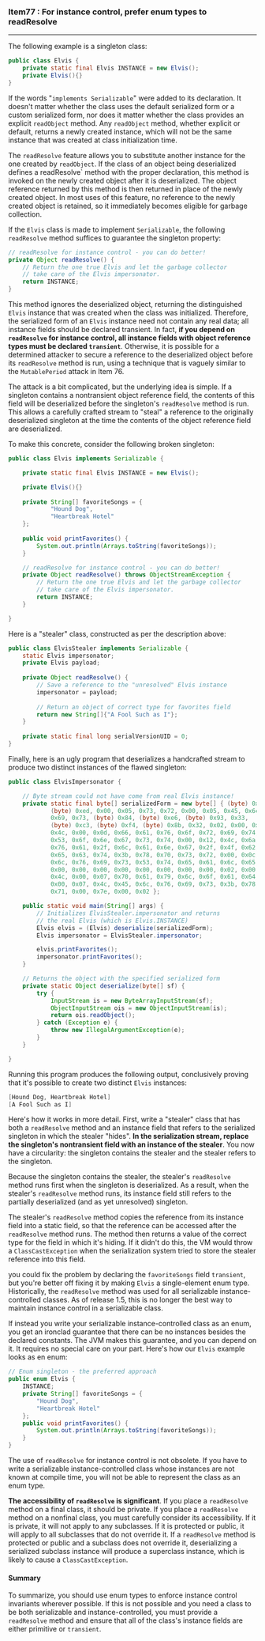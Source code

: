 ### Item77 : For instance control, prefer enum types to readResolve

----------

The following example is a singleton class:

```java
public class Elvis {  
    private static final Elvis INSTANCE = new Elvis(); 
    private Elvis(){}  
}
```

If the words "`implements Serializable`" were added to its declaration. It doesn't matter whether the class uses the default serialized form or a custom serialized form, nor does it matter whether the class provides an explicit `readObject` method. Any `readObject` method, whether explicit or default, returns a newly created instance, which will not be the same instance that was created at class initialization time.

The `readResolve` feature allows you to substitute another instance for the one created by `readObject`. If the class of an object being deserialized defines a readResolve` method with the proper declaration, this method is invoked on the newly created object after it is deserialized. The object reference returned by this method is then returned in place of the newly created object. In most uses of this feature, no reference to the newly created object is retained, so it immediately becomes eligible for garbage collection.

If the `Elvis` class is made to implement `Serializable`, the following `readResolve` method suffices to guarantee the singleton property:

```java
// readResolve for instance control - you can do better!
private Object readResolve() {
    // Return the one true Elvis and let the garbage collector
    // take care of the Elvis impersonator.
    return INSTANCE;
}
```

This method ignores the deserialized object, returning the distinguished `Elvis` instance that was created when the class was initialized. Therefore, the serialized form of an `Elvis` instance need not contain any real data; all instance fields should be declared transient. In fact, **if you depend on `readResolve` for instance control, all instance fields with object reference types must be declared `transient`**. Otherwise, it is possible for a determined attacker to secure a reference to the deserialized object before its `readResolve` method is run, using a technique that is vaguely similar to the `MutablePeriod` attack in Item 76.

The attack is a bit complicated, but the underlying idea is simple. If  a singleton contains a nontransient object reference field, the contents of this field will be deserialized before the singleton's `readResolve` method is run. This allows a carefully crafted stream to "steal" a reference to the originally deserialized singleton at the time the contents of the object reference field are deserialized.

To make this concrete, consider the following broken singleton:

```java
public class Elvis implements Serializable {

    private static final Elvis INSTANCE = new Elvis();

    private Elvis(){}
    
    private String[] favoriteSongs = {
            "Hound Dog",
            "Heartbreak Hotel"
    };
    
    public void printFavorites() {
        System.out.println(Arrays.toString(favoriteSongs));
    }

    // readResolve for instance control - you can do better!
    private Object readResolve() throws ObjectStreamException {
        // Return the one true Elvis and let the garbage collector
        // take care of the Elvis impersonator.
        return INSTANCE;
    }

}
```

Here is a "stealer" class, constructed as per the description above:

```java
public class ElvisStealer implements Serializable {
    static Elvis impersonator;
    private Elvis payload;
    
    private Object readResolve() {
        // Save a reference to the "unresolved" Elvis instance
        impersonator = payload;
        
        // Return an object of correct type for favorites field
        return new String[]{"A Fool Such as I"};
    }
    
    private static final long serialVersionUID = 0;
}
```

Finally, here is an ugly program that deserializes a handcrafted stream to produce two distinct instances of the flawed singleton:

```java
public class ElvisImpersonator {

    // Byte stream could not have come from real Elvis instance!
    private static final byte[] serializedForm = new byte[] { (byte) 0xac,
            (byte) 0xed, 0x00, 0x05, 0x73, 0x72, 0x00, 0x05, 0x45, 0x6c, 0x76,
            0x69, 0x73, (byte) 0x84, (byte) 0xe6, (byte) 0x93, 0x33,
            (byte) 0xc3, (byte) 0xf4, (byte) 0x8b, 0x32, 0x02, 0x00, 0x01,
            0x4c, 0x00, 0x0d, 0x66, 0x61, 0x76, 0x6f, 0x72, 0x69, 0x74, 0x65,
            0x53, 0x6f, 0x6e, 0x67, 0x73, 0x74, 0x00, 0x12, 0x4c, 0x6a, 0x61,
            0x76, 0x61, 0x2f, 0x6c, 0x61, 0x6e, 0x67, 0x2f, 0x4f, 0x62, 0x6a,
            0x65, 0x63, 0x74, 0x3b, 0x78, 0x70, 0x73, 0x72, 0x00, 0x0c, 0x45,
            0x6c, 0x76, 0x69, 0x73, 0x53, 0x74, 0x65, 0x61, 0x6c, 0x65, 0x72,
            0x00, 0x00, 0x00, 0x00, 0x00, 0x00, 0x00, 0x00, 0x02, 0x00, 0x01,
            0x4c, 0x00, 0x07, 0x70, 0x61, 0x79, 0x6c, 0x6f, 0x61, 0x64, 0x74,
            0x00, 0x07, 0x4c, 0x45, 0x6c, 0x76, 0x69, 0x73, 0x3b, 0x78, 0x70,
            0x71, 0x00, 0x7e, 0x00, 0x02 };

    public static void main(String[] args) {
        // Initializes ElvisStealer.impersonator and returns
        // the real Elvis (which is Elvis.INSTANCE)
        Elvis elvis = (Elvis) deserialize(serializedForm);
        Elvis impersonator = ElvisStealer.impersonator;

        elvis.printFavorites();
        impersonator.printFavorites();
    }

    // Returns the object with the specified serialized form
    private static Object deserialize(byte[] sf) {
        try {
            InputStream is = new ByteArrayInputStream(sf);
            ObjectInputStream ois = new ObjectInputStream(is);
            return ois.readObject();
        } catch (Exception e) {
            throw new IllegalArgumentException(e);
        }
    }

}
``` 

Running this program produces the following output, conclusively proving that it's possible to create two distinct `Elvis` instances:

```java
[Hound Dog, Heartbreak Hotel]
[A Fool Such as I]
```

Here's how it works in more detail. First, write a "stealer" class that has both a `readResolve` method and an instance field that refers to the serialized singleton in which the stealer "hides". **In the serialization stream, replace the singleton's nontransient field with an instance of the stealer**. You now have a circularity: the singleton contains the stealer and the stealer refers to the singleton.

Because the singleton contains the stealer, the stealer's `readResolve` method runs first when the singleton is deserialized. As a result, when the stealer's `readResolve` method runs, its instance field still refers to the partially deserialized (and as yet unresolved) singleton.

The stealer's `readResolve` method copies the reference from its instance field into a static field, so that the reference can be accessed after the `readResolve` method runs. The method then returns a value of the correct type for the field in which it's hiding. If it didn't do this, the VM would throw a `ClassCastException` when the serialization system tried to store the stealer reference into this field.

you could fix the problem by declaring the `favoriteSongs` field `transient`, but you're better off fixing it by making `Elvis` a single-element enum type. Historically, the `readResolve` method was used for all serializable instance-controlled classes. As of release 1.5, this is no longer the best way to maintain instance control in a serializable class.

If instead you write your serializable instance-controlled class as an enum, you get an ironclad guarantee that there can be no instances besides the declared constants. The JVM makes this guarantee, and you can depend on it. It requires no special care on your part. Here's how our `Elvis` example looks as en enum:

```java
// Enum singleton - the preferred approach
public enum Elvis {
	INSTANCE;
	private String[] favoriteSongs = {
		"Hound Dog",
		"Heartbreak Hotel"
	};
    public void printFavorites() {
        System.out.println(Arrays.toString(favoriteSongs));
    }
}
```

The use of `readResolve` for instance control is not obsolete. If you have to write a serializable instance-controlled class whose instances are not known at compile time, you will not be able to represent the class as an enum type.

**The accessibility of `readResolve` is significant**. If you place a `readResolve` method on a final class, it should be private. If you place a `readResolve` method on a nonfinal class, you must carefully consider its accessibility. If it is private, it will not apply to any subclasses. If it is protected or public, it will apply to all subclasses that do not override it. If a `readResolve` method is protected or public and a subclass does not override it, deserializing a serialized subclass instance will produce a superclass instance, which is likely to cause a `ClassCastException`.

#### Summary

To summarize, you should use enum types to enforce instance control invariants wherever possible. If this is not possible and you need a class to be both serializable and instance-controlled, you must provide a `readResolve` method and ensure that all of the class's instance fields are either primitive or `transient`. 